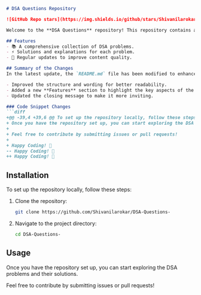 ```markdown
# DSA Questions Repository

![GitHub Repo stars](https://img.shields.io/github/stars/Shivanilarokar/DSA-Questions-) ![GitHub forks](https://img.shields.io/github/forks/Shivanilarokar/DSA-Questions-) ![GitHub issues](https://img.shields.io/github/issues/Shivanilarokar/DSA-Questions-)

Welcome to the **DSA Questions** repository! This repository contains a collection of Data Structures and Algorithms (DSA) problems designed to help you enhance your coding skills.

## Features
- 📚 A comprehensive collection of DSA problems.
- ⚡ Solutions and explanations for each problem.
- 🚀 Regular updates to improve content quality.

## Summary of the Changes
In the latest update, the `README.md` file has been modified to enhance clarity and improve formatting. Here are the key changes made:

- Improved the structure and wording for better readability.
- Added a new **Features** section to highlight the key aspects of the repository.
- Updated the closing message to make it more inviting.

### Code Snippet Changes
```diff
+@@ -39,4 +39,6 @@ To set up the repository locally, follow these steps:
+ Once you have the repository set up, you can start exploring the DSA problems and their solutions.
+
+ Feel free to contribute by submitting issues or pull requests!
+ 
+ Happy Coding! 🎉
-- Happy Coding! 🚀
++ Happy Coding! 🎉
```

## Installation
To set up the repository locally, follow these steps:

1. Clone the repository:
   ```bash
   git clone https://github.com/Shivanilarokar/DSA-Questions-
   ```
2. Navigate to the project directory:
   ```bash
   cd DSA-Questions-
   ```

## Usage
Once you have the repository set up, you can start exploring the DSA problems and their solutions.

Feel free to contribute by submitting issues or pull requests!
```